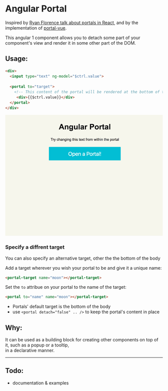 # Angular Portal

Inspired by [Ryan Florence talk about portals in React](https://youtu.be/z5e7kWSHWTg?t=15m21s),
and by the implementation of [portal-vue](https://github.com/LinusBorg/portal-vue).

This angular 1 component allows you to detach some part of your component's view and render it in some other part of the DOM.

## Usage:

```html
<div>
  <input type="text" ng-model="$ctrl.value">

  <portal to="target">
    <!-- This content of the portal will be rendered at the bottom of the body -->
     <div>{{$ctrl.value}}</div>
  </portal>
</div>
```

<img src="./showoff.gif">

### Specify a diffrent target
You can also specify an alternative target, other the the bottom of the body

Add a target wherever you wish your portal to be and give it a unique name:
```html
<portal-target name="moon"></portal-target>
```

Set the `to` attribue on your portal to the name of the target:
```html
<portal to="name" name="moon"></portal-target>
```


- Portals' default target is the bottom of the body
- use `<portal detach="false" .. />` to keep the portal's content in place

## Why:
It can be used as a building block for creating other components on top of it, such as a popup or a tooltip,
<br> in a declarative manner.




---
## Todo:
- documentation & examples
